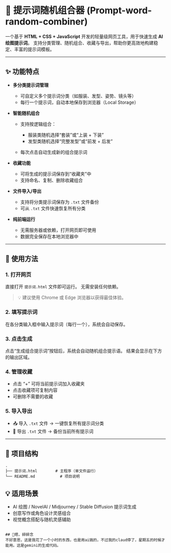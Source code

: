 # 🎨 提示词随机组合器 (Prompt-word-random-combiner)

一个基于 **HTML + CSS + JavaScript** 开发的轻量级网页工具，用于快速生成 **AI 绘图提示词**。
支持分类管理、随机组合、收藏与导出，帮助你更高效地构建稳定、丰富的提示词模板。

---

## ✨ 功能特点

* **多分类提示词管理**

  * 可自定义多个提示词分类（如服装、发型、姿势、镜头等）
  * 每行一个提示词，自动本地保存到浏览器（Local Storage）
* **智能随机组合**

  * 支持按逻辑组合：

    * 服装类随机选择“套装”或“上装 + 下装”
    * 发型类随机选择“完整发型”或“前发 + 后发”
  * 每次点击自动生成新的组合提示词
* **收藏功能**

  * 可将生成的提示词保存到“收藏夹”中
  * 支持命名、复制、删除收藏组合
* **文件导入/导出**

  * 支持将分类提示词保存为 `.txt` 文件备份
  * 可从 `.txt` 文件快速恢复所有分类
* **纯前端运行**

  * 无需服务器或依赖，打开网页即可使用
  * 数据完全保存在本地浏览器中

---

## 🚀 使用方法

### 1. 打开网页

直接打开 `提示词.html` 文件即可运行。
无需安装任何依赖。

> 💡 建议使用 Chrome 或 Edge 浏览器以获得最佳体验。

### 2. 填写提示词

在各分类输入框中输入提示词（每行一个），系统会自动保存。

### 3. 点击生成

点击“生成组合提示词”按钮后，系统会自动随机组合提示语。
结果会显示在下方的输出区域。

### 4. 管理收藏

* 点击 “+” 可将当前提示词加入收藏夹
* 点击收藏项可复制内容
* 可删除不需要的收藏

### 5. 导入导出

* 📤 导入 `.txt` 文件 → 一键恢复所有提示词分类
* 💾 导出 `.txt` 文件 → 备份当前所有提示词

---

## 🧱 项目结构

```
.
├── 提示词.html        # 主程序（单文件运行）
└── README.md           # 项目说明
```

## 💡 适用场景

* AI 绘图 / NovelAI / Midjourney / Stable Diffusion 提示词生成
* 创意写作或角色设计灵感组合
* 视觉概念搭配与随机灵感辅助
```

## 🐔嗯，碎碎念
不好意思，这是我花了一个小时的东西，也是用ai搞的，不过我的claud停了，星期五的时候才能用。这是gemini的生成代码。
